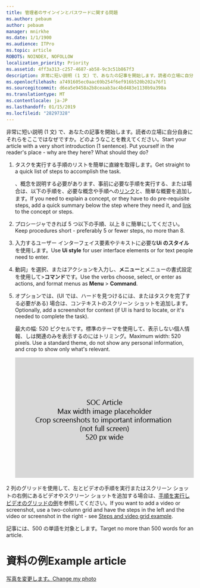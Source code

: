 ```yaml
---
title: 管理者のサインインとパスワードに関する問題
ms.author: pebaum
author: pebaum
manager: mnirkhe
ms.date: 1/1/1900
ms.audience: ITPro
ms.topic: article
ROBOTS: NOINDEX, NOFOLLOW
localization_priority: Priority
ms.assetid: 4ff3a313-c257-4687-ab58-9c3c51b867f3
description: 非常に短い説明 (1 文) で、あなたの記事を開始します。読者の立場に自分自身にそれらをここではなぜですか。どのようなことを教えてください。
ms.openlocfilehash: a7491605ec0aac69b254f6ef916b520b202a76f1
ms.sourcegitcommit: d6ea5e9458a2b8ceaab3ac4bd483e1130b9a398a
ms.translationtype: MT
ms.contentlocale: ja-JP
ms.lasthandoff: 01/15/2019
ms.locfileid: "28297328"
---
```

<span data-ttu-id="28279-p102">非常に短い説明 (1 文) で、あなたの記事を開始します。読者の立場に自分自身にそれらをここではなぜですか。どのようなことを教えてください。</span><span class="sxs-lookup"><span data-stu-id="28279-p102">Start your article with a very short introduction (1 sentence). Put yourself in the reader's place - why are they here? What should they do?</span></span> 
  
1. <span data-ttu-id="28279-108">タスクを実行する手順のリストを簡単に直線を取得します。</span><span class="sxs-lookup"><span data-stu-id="28279-108">Get straight to a quick list of steps to accomplish the task.</span></span>
    
    <span data-ttu-id="28279-109">、概念を説明する必要があります、事前に必要な手順を実行する、または場合は、以下の手順を、必要な概念や手順への[リンク](https://support.office.com/article/f37e7984-cf03-4fde-92d3-82970d7e241b.aspx)と、簡単な概要を追加します。</span><span class="sxs-lookup"><span data-stu-id="28279-109">If you need to explain a concept, or they have to do pre-requisite steps, add a quick summary below the step where they need it, and [link](https://support.office.com/article/f37e7984-cf03-4fde-92d3-82970d7e241b.aspx) to the concept or steps.</span></span> 
    
2. <span data-ttu-id="28279-110">プロシージャできれば 5 つ以下の手順、以上 8 に簡単にしてください。</span><span class="sxs-lookup"><span data-stu-id="28279-110">Keep procedures short - preferably 5 or fewer steps, no more than 8.</span></span>
    
3. <span data-ttu-id="28279-111">入力するユーザー インターフェイス要素やテキストに必要な**Ui のスタイル**を使用します。</span><span class="sxs-lookup"><span data-stu-id="28279-111">Use **Ui style** for user interface elements or for text people need to enter.</span></span> 
    
4. <span data-ttu-id="28279-112">動詞」を選択、またはアクションを入力し、**メニュー**とメニューの書式設定を使用して\>**コマンド**です。</span><span class="sxs-lookup"><span data-stu-id="28279-112">Use the verbs choose, select, or enter as actions, and format menus as **Menu** \> **Command**.</span></span>
    
5. <span data-ttu-id="28279-113">オプションでは、(UI では、ハードを見つけるには、またはタスクを完了する必要がある) 場合は、コンテキストのスクリーン ショットを追加します。</span><span class="sxs-lookup"><span data-stu-id="28279-113">Optionally, add a screenshot for context (if UI is hard to locate, or it's needed to complete the task).</span></span>
    
    <span data-ttu-id="28279-p103">最大の幅: 520 ピクセルです。標準のテーマを使用して、表示しない個人情報、しは関連のみを表示するのにはトリミング。</span><span class="sxs-lookup"><span data-stu-id="28279-p103">Maximum width: 520 pixels. Use a standard theme, do not show any personal information, and crop to show only what's relevant.</span></span> 
    
    ![SOC 資料アートの最大の幅のプレース ホルダーは、520 ピクセルです。](media/7d43d3be-8658-4a5b-aa15-ed62a47a2b24.png)
  
<span data-ttu-id="28279-117">2 列のグリッドを使用して、左とビデオの手順を実行またはスクリーン ショットの右側にあるビデオやスクリーン ショットを追加する場合は、[手順を実行しビデオのグリッドの例](https://support.office.com/article/14ce8e82-efa0-47f5-bb84-94f078db3dae.aspx)を参照してください。</span><span class="sxs-lookup"><span data-stu-id="28279-117">If you want to add a video or screenshot, use a two-column grid and have the steps in the left and the video or screenshot in the right - see [Steps and video grid example](https://support.office.com/article/14ce8e82-efa0-47f5-bb84-94f078db3dae.aspx).</span></span> 
  
<span data-ttu-id="28279-118">記事には、500 の単語を対象とします。</span><span class="sxs-lookup"><span data-stu-id="28279-118">Target no more than 500 words for an article.</span></span>
  
# <a name="example-article"></a><span data-ttu-id="28279-119">資料の例</span><span class="sxs-lookup"><span data-stu-id="28279-119">Example article</span></span>

[<span data-ttu-id="28279-120">写真を変更します。</span><span class="sxs-lookup"><span data-stu-id="28279-120">Change my photo</span></span>](https://support.office.com/article/555376e0-1fca-49ba-8434-307a0525c767.aspx)
  

